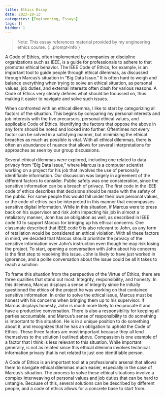 ```yaml
---
title: Ethics Essay
date: 2023-10-13
categories: [Engineering, Essays]
tags: []
hidden: 1
---
```


> Note: This essay references material provided by my engineering ethics course.
{: .prompt-info }


A Code of Ethics, often implemented by companies or discipline organizations such as IEEE,  is a guide for professionals to adhere to that promotes ethical behavior. The IEEE Code of Ethics, for example, is an important tool to guide people through ethical dilemmas, as discussed through Marcus’s situation in “Big Data Issue.” It is often hard to weigh and balance everything when trying to solve an ethical situation, as personal values, job duties, and external interests often clash for various reasons. A Code of Ethics very clearly defines what should be focussed on, thus making it easier to navigate and solve such issues.

When confronted with an ethical dilemma, I like to start by categorizing all factors of the situation. This begins by comparing my personal interests and job interests with the five precursors, personal ethical values, and applicable Code of Ethics. Identifying the factors that oppose the above in any form should be noted and looked into further. Oftentimes not every factor can be solved in a satisfying manner, but minimizing the ethical breaches as much as possible is vital. With all ethical dilemmas, there is often an abundance of nuance that allows for several interpretations for approaches as seen by our group discussions.

Several ethical dilemmas were explored, including one related to data privacy from “Big Data Issue,” where Marcus is a computer scientist working on a project for his job that involves the use of personally identifiable information. Our discussion was largely in agreement of the different factors to consider. Public safety was one consideration, since the sensitive information can be a breach of privacy. The first code in the IEEE code of ethics describes that decisions should be made with the safety of the public. For some people this would fall under their own personal values, or the code of ethics can be interpreted in this manner that encompasses sensitive digital information. While in this situation, if Marcus were to press back on his supervisor and risk John impacting his job in almost a retaliatory manner, John has an obligation as well, as described in IEEE code 10 to support Marcus for bringing up his ethical concerns. One classmate described that IEEE code 9 is also relevant to John, as any form of retaliation would be considered an ethical violation. With all these factors in mind, we decided that Marcus should prioritize the privacy of the sensitive information over John’s instruction even though he may risk losing the project. To start, opening a conversation with John about his concerns is the first step to resolving this issue. John is likely to have just worked in ignorance, and a polite conversation about the issue could be all it takes to reach a solution.

To frame this situation from the perspective of the Virtue of Ethics, there are three qualities that stand out most: Integrity, responsibility, and honesty. In this dilemma, Marcus displays a sense of integrity since he initially questioned the ethics of the project he was working on that contained sensitive information. In order to solve the ethical issue, Marcus must be honest with his concerns when bringing them up to his supervisor. If Marcus displays honesty, John is much more likely to reciprocate it and have a productive conversation. There is also a responsibility for keeping all parties accountable, and Marcus’s sense of responsibility to do something is important to this situation. He is in a unique position to do something about it, and recognizes that he has an obligation to uphold the Code of Ethics. These three factors are most important because they all lend themselves to the solution I outlined above. Compassion is one example of a factor that I think is less relevant to this situation. While important generally, is not as related since this ethical dilemma involves technical information privacy that is not related to just one identifiable person.

A Code of Ethics is an important tool at a professional’s arsenal that allows them to navigate ethical dilemmas much easier, especially in the case of Marcus’s situation. The process to solve these ethical situations involve a complex interweaving of personal values and job duties that can be hard to untangle. Because of this, several solutions can be described by different people, and a code of ethics allows for a concrete base to start from.


